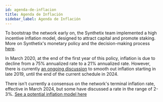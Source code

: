 ```yaml
---
id: agenda-de-inflacion
title: Agenda de Inflación
sidebar_label: Agenda de Inflación
---
```


To bootstrap the network early on, the Synthetix team implemented a high incentive inflation model, designed to attract capital and promote staking. More on Synthetix's monetary policy and the decision-making process <a class="link" target="_blank" href="https://blog.synthetix.io/synthetix-monetary-policy-changes/">here</a>. 

In March 2020, at the end of the first year of this policy, inflation is due to decline from a 75% annualized rate to a 21% annualized rate. However, there is currently <a href="https://github.com/Synthetixio/SIPs/issues/36" target="_blank" class="link">an ongoing discussion</a> to smooth out inflation starting in late 2019, until the end of the current schedule in 2024. 

There isn't currently a consensus on the network's terminal inflation rate, effective in March 2024, but some have discussed a rate in the range of 2-3%. <a href="https://docs.google.com/spreadsheets/d/1x2YB-JfKqzzhTgQasAhX1S-VWG2yJlKFkaHzVubhGtk/edit#gid=51157619" class="link" target="_blank">See a potential inflation model here</a>
